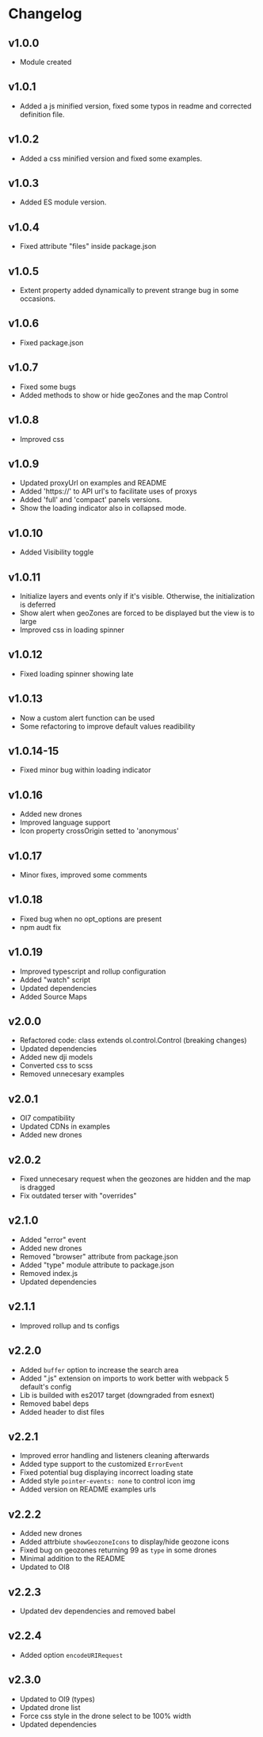 # Changelog

## v1.0.0
* Module created

## v1.0.1
* Added a js minified version, fixed some typos in readme and corrected definition file.

## v1.0.2
* Added a css minified version and fixed some examples.

## v1.0.3
* Added ES module version.

## v1.0.4
* Fixed attribute "files" inside package.json

## v1.0.5
* Extent property added dynamically to prevent strange bug in some occasions.

## v1.0.6
* Fixed package.json

## v1.0.7
* Fixed some bugs
* Added methods to show or hide geoZones and the map Control

## v1.0.8
* Improved css

## v1.0.9
* Updated proxyUrl on examples and README
* Added 'https://' to API url's to facilitate uses of proxys
* Added 'full' and 'compact' panels versions.
* Show the loading indicator also in collapsed mode.

## v1.0.10
* Added Visibility toggle

## v1.0.11
* Initialize layers and events only if it's visible. Otherwise, the initialization is deferred
* Show alert when geoZones are forced to be displayed but the view is to large
* Improved css in loading spinner

## v1.0.12
* Fixed loading spinner showing late

## v1.0.13
* Now a custom alert function can be used
* Some refactoring to improve default values readibility

## v1.0.14-15
* Fixed minor bug within loading indicator

## v1.0.16
* Added new drones
* Improved language support
* Icon property crossOrigin setted to 'anonymous'

## v1.0.17
* Minor fixes, improved some comments

## v1.0.18
* Fixed bug when no opt_options are present
* npm audt fix

## v1.0.19
* Improved typescript and rollup configuration
* Added "watch" script
* Updated dependencies
* Added Source Maps

## v2.0.0
* Refactored code: class extends ol.control.Control (breaking changes)
* Updated dependencies
* Added new dji models
* Converted css to scss
* Removed unnecesary examples

## v2.0.1
* Ol7 compatibility
* Updated CDNs in examples
* Added new drones

## v2.0.2
* Fixed unnecesary request when the geozones are hidden and the map is dragged
* Fix outdated terser with "overrides"

## v2.1.0
* Added "error" event
* Added new drones
* Removed "browser" attribute from package.json
* Added "type" module attribute to package.json
* Removed index.js
* Updated dependencies

## v2.1.1
* Improved rollup and ts configs

## v2.2.0
* Added `buffer` option to increase the search area
* Added ".js" extension on imports to work better with webpack 5 default's config
* Lib is builded with es2017 target (downgraded from esnext)
* Removed babel deps
* Added header to dist files

## v2.2.1
* Improved error handling and listeners cleaning afterwards
* Added type support to the customized `ErrorEvent`
* Fixed potential bug displaying incorrect loading state
* Added style `pointer-events: none` to control icon img
* Added version on README examples urls

## v2.2.2
* Added new drones
* Added attrbiute `showGeozoneIcons` to display/hide geozone icons
* Fixed bug on geozones returning 99 as `type` in some drones
* Minimal addition to the README
* Updated to Ol8

## v2.2.3
* Updated dev dependencies and removed babel

## v2.2.4
* Added option `encodeURIRequest`

## v2.3.0
* Updated to Ol9 (types)
* Updated drone list
* Force css style in the drone select to be 100% width
* Updated dependencies

